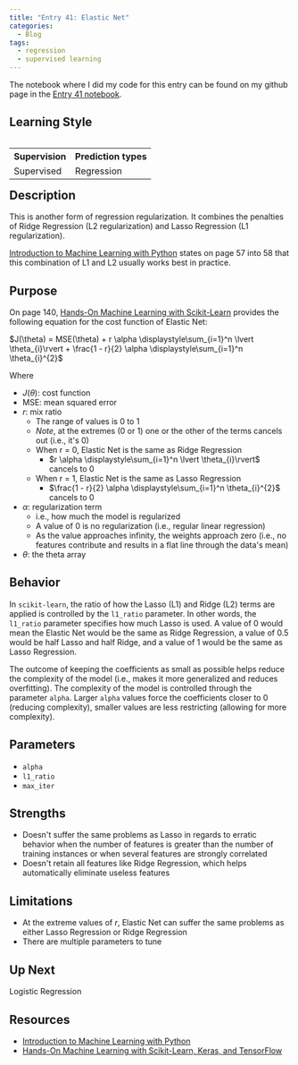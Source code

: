 ```yaml
---
title: "Entry 41: Elastic Net"
categories:
  - Blog
tags:
  - regression
  - supervised learning
---
```


The notebook where I did my code for this entry can be found on my github page in the [Entry 41 notebook](https://github.com/julielinx/datascience_diaries/blob/master/03_supervised_learning/41a_elasticnet_regression.ipynb).

## Learning Style

<table align='left'>
    <tr>
        <th>Supervision</th>
        <th>Prediction types</th>
    </tr>
    <tr>
        <td>Supervised</td>
        <td>Regression</td>
    </tr>
</table>

## Description

This is another form of regression regularization. It combines the penalties of Ridge Regression (L2 regularization) and Lasso Regression (L1 regularization).

[Introduction to Machine Learning with Python](https://www.amazon.com/Introduction-Machine-Learning-Python-Scientists/dp/1449369413) states on page 57 into 58 that this combination of L1 and L2 usually works best in practice.

## Purpose

On page 140, [Hands-On Machine Learning with Scikit-Learn](https://www.amazon.com/Hands-Machine-Learning-Scikit-Learn-TensorFlow/dp/1492032646) provides the following equation for the cost function of Elastic Net:

$J(\theta) = MSE(\theta) + r \alpha \displaystyle\sum_{i=1}^n \lvert \theta_{i}\rvert + \frac{1 - r}{2} \alpha \displaystyle\sum_{i=1}^n \theta_{i}^{2}$

Where

- $J(\theta)$: cost function
- MSE: mean squared error
- $r$: mix ratio
  - The range of values is 0 to 1
  - *Note*, at the extremes (0 or 1) one or the other of the terms cancels out (i.e., it's 0)
  - When r = 0, Elastic Net is the same as Ridge Regression
    - $r \alpha \displaystyle\sum_{i=1}^n \lvert \theta_{i}\rvert$ cancels to 0
  - When r = 1, Elastic Net is the same as Lasso Regression
    - $\frac{1 - r}{2} \alpha \displaystyle\sum_{i=1}^n \theta_{i}^{2}$ cancels to 0
- $\alpha$: regularization term
  - i.e., how much the model is regularized
  - A value of 0 is no regularization (i.e., regular linear regression)
  - As the value approaches infinity, the weights approach zero (i.e., no features contribute and results in a flat line through the data's mean)
- $\theta$: the theta array

## Behavior

In `scikit-learn`, the ratio of how the Lasso (L1) and Ridge (L2) terms are applied is controlled by the `l1_ratio` parameter. In other words, the `l1_ratio` parameter specifies how much Lasso is used. A value of 0 would mean the Elastic Net would be the same as Ridge Regression, a value of 0.5 would be half Lasso and half Ridge, and a value of 1 would be the same as Lasso Regression.

The outcome of keeping the coefficients as small as possible helps reduce the complexity of the model (i.e., makes it more generalized and reduces overfitting). The complexity of the model is controlled through the parameter `alpha`. Larger `alpha` values force the coefficients closer to 0 (reducing complexity), smaller values are less restricting (allowing for more complexity).

## Parameters

- `alpha`
- `l1_ratio`
- `max_iter`

## Strengths

- Doesn't suffer the same problems as Lasso in regards to erratic behavior when the number of features is greater than the number of training instances or when several features are strongly correlated
- Doesn't retain all features like Ridge Regression, which helps automatically eliminate useless features

## Limitations

- At the extreme values of $r$, Elastic Net can suffer the same problems as either Lasso Regression or Ridge Regression
- There are multiple parameters to tune

## Up Next

Logistic Regression

## Resources

- [Introduction to Machine Learning with Python](https://www.amazon.com/Introduction-Machine-Learning-Python-Scientists/dp/1449369413)
- [Hands-On Machine Learning with Scikit-Learn, Keras, and TensorFlow](https://www.amazon.com/Hands-Machine-Learning-Scikit-Learn-TensorFlow/dp/1492032646)

